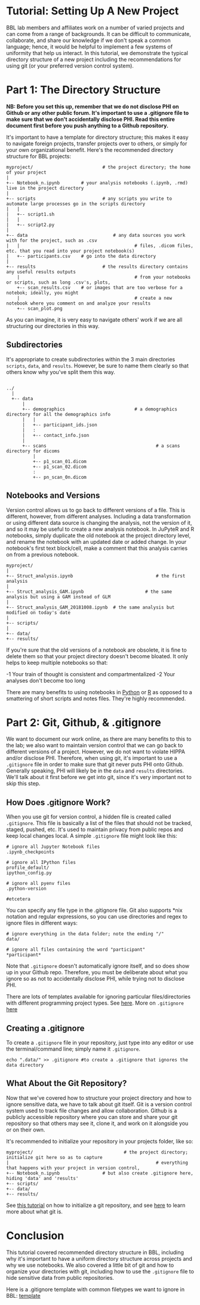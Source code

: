 # Tutorial: Setting Up A New Project

BBL lab members and affiliates work on a number of varied projects and can come from a range of backgrounds. It can be difficult to communicate, collaborate, and share our knowledge if we don't speak a common language; hence, it would be helpful to implement a few systems of uniformity that help us interact. In this tutorial, we demonstrate the typical directory structure of a new project including the recommendations for using git (or your preferred version control system).

# Part 1: The Directory Structure

**NB: Before you set this up, remember that we do not disclose PHI on Github or any other public forum. It's important to use a .gitignore file to make sure that we don't accidentally disclose PHI. Read this entire document first before you push anything to a Github repository.**

It's important to have a template for directory structure; this makes it easy to navigate foreign projects, transfer projects over to others, or simply for your own organizational benefit. Here's the recommended directory structure for BBL projects:

```
myproject/							# the project directory; the home of your project
|
+-- Notebook_n.ipynb		# your analysis notebooks (.ipynb, .rmd) live in the project directory
|
+--	scripts							# any scripts you write to automate large processes go in the scripts directory
|	|
|	+-- script1.sh
|	|
|	+-- script2.py
|
+-- data								# any data sources you work with for the project, such as .csv
|	|											# files, .dicom files, etc. that you read into your project notebook(s)
|	+-- participants.csv	# go into the data directory
|
+-- results							# the results directory contains any useful results outputs
	|											# from your notebooks or scripts, such as long .csv's, plots,
	+--	scan_results.csv	# or images that are too verbose for a notebok; ideally, you might
	|											# create a new notebook where you comment on and analyze your results
	+-- scan_plot.png
```

As you can imagine, it is very easy to navigate others' work if we are all structuring our directories in this way.

## Subdirectories

It's appropriate to create subdirectories within the 3 main directories `scripts`, `data`, and `results`. However, be sure to name them clearly so that others know why you've split them this way.

```

../
  |
  +-- data
      |
      +-- demographics 							# a demographics directory for all the demographics info
      |	  |
      |	  +-- participant_ids.json
      |	  :
      |   +-- contact_info.json
      |
      +-- scans 										# a scans directory for dicoms
      	  |
      	  +-- p1_scan_01.dicom
      	  +-- p1_scan_02.dicom
      	  :
      	  +-- pn_scan_0n.dicom
```

## Notebooks and Versions

Version control allows us to go back to different versions of a file. This is different, however, from different analyses. Including a data transformation or using different data source is changing the analysis, not the version of it, and so it may be useful to create a new analysis notebook. In JuPyteR and R notebooks, simply duplicate the old notebook at the project directory level, and rename the notebook with an updated date or added change. In your notebook's first text block/cell, make a comment that this analysis carries on from a previous notebook.

```
myproject/
|
+-- Struct_analysis.ipynb								# the first analysis
|
+-- Struct_analysis_GAM.ipynb						# the same analysis but using a GAM instead of GLM
|
+-- Struct_analysis_GAM_20181008.ipynb	# the same analysis but modified on today's date
|
+--	scripts/
|
+-- data/
+-- results/
```

If you're sure that the old versions of a notebook are obsolete, it is fine to delete them so that your project directory doesn't become bloated. It only helps to keep multiple notebooks so that:

-1 Your train of thought is consistent and compartmentalized
-2 Your analyses don't become too long

There are many benefits to using notebooks in [Python](https://unidata.github.io/online-python-training/introduction.html) or [R](https://www.r-bloggers.com/why-i-love-r-notebooks-2/) as opposed to a smattering of short scripts and notes files. They're highly recommended.

# Part 2: Git, Github, & .gitignore

We want to document our work online, as there are many benefits to this to the lab; we also want to maintain version control that we can go back to different versions of a project. However, we do not want to violate HIPPA and/or disclose PHI. Therefore, when using git, it's important to use a `.gitignore` file in order to make sure that git never puts PHI onto Github. Generally speaking, PHI will likely be in the `data` and `results` directories. We'll talk about it first before we get into git, since it's very important not to skip this step.

## How Does .gitignore Work?

When you use git for version control, a hidden file is created called `.gitignore`. This file is basically a list of the files that should not be tracked, staged, pushed, etc. It's used to maintain privacy from public repos and keep local changes local. A simple `.gitignore` file might look like this:

```
# ignore all Jupyter Notebook files
.ipynb_checkpoints

# ignore all IPython files
profile_default/
ipython_config.py

# ignore all pyenv files
.python-version

#etcetera
```

You can specify any file type in the .gitignore file. Git also supports \*nix notation and regular expressions, so you can use directories and regex to ignore files in different ways:

```
# ignore everything in the data folder; note the ending "/"
data/

# ignore all files containing the word "participant"
*participant*
```

Note that `.gitignore` doesn't automatically ignore itself, and so does show up in your Github repo. Therefore, you must be deliberate about what you ignore so as not to accidentally disclose PHI, while trying not to disclose PHI.

There are lots of templates available for ignoring particular files/directories with different programming project types. See [here](https://github.com/github/gitignore). More on `.gitignore` [here](https://swcarpentry.github.io/git-novice/06-ignore/)

## Creating a .gitignore

To create a `.gitignore` file in your repository, just type into any editor or use the terminal/command line; simply name it `.gitignore`.
```
echo ".data/" >> .gitignore #to create a .gitignore that ignores the data directory
```

## What About the Git Repository?

Now that we've covered how to structure your project directory and how to ignore sensitive data, we have to talk about git itself. Git is a version control system used to track file changes and allow collaboration. Github is a publicly accessible repository where you can store and share your git repository so that others may see it, clone it, and work on it alongside you or on their own. 

It's recommended to initialize your repository in your projects folder, like so:

```
myproject/									# the project directory; initialize git here so as to capture 
|														# everything that happens with your project in version control,
+-- Notebook_n.ipynb				# but also create .gitignore here, hiding 'data' and 'results'
+--	scripts/				
+-- data/
+-- results/
```

See [this tutorial](https://www.atlassian.com/git/tutorials/setting-up-a-repository) on how to initialize a git repository, and see [here](https://www.atlassian.com/git/tutorials/what-is-git) to learn more about what git is.

# Conclusion

This tutorial covered recommended directory structure in BBL, including why it's important to have a uniform directory structure across projects and why we use notebooks. We also covered a little bit of git and how to organize your directories with git, including how to use the `.gitignore` file to hide sensitive data from public repositories.

Here is a .gitignore template with common filetypes we want to ignore in BBL: [template](./.gitignore)
